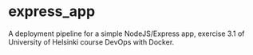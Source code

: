 # express_app
A deployment pipeline for a simple NodeJS/Express app, exercise 3.1 of University of Helsinki course DevOps with Docker.
